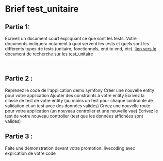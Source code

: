 # Brief test_unitaire

## Partie 1:

Ecrivez un document court expliquant ce que sont les tests. Votre documents indiquera notament à quoi servent les tests et quels sont les différents types de tests (unitaire, fonctionnels, end to end, etc).
[lien vers le document de recherche sur les test_unitaire](https://onedrive.live.com/edit.aspx?resid=DEC196EC709607B9!1115&ithint=file%2cdocx&wdOrigin=OFFICECOM-WEB.START.MRU)

​

## Partie 2 :

Reprenez le code de l'application demo symfony
Créer une nouvelle entity pour votre application
Ajouter des constraints à votre entity
Ecrivez la classe de test de votre entity (au moins un test pour chaque contrainte de validation et un test avec des données valides)
Créez une nouvelle route pour votre application (un nouveau controller et une nouvelle vue)
Ecrivez le test de votre nouveau controller (test que les données affichées sont valides)
​

## Partie 3 :

Faite une démonstration devant votre promotion: livecoding avec explication de votre code
​